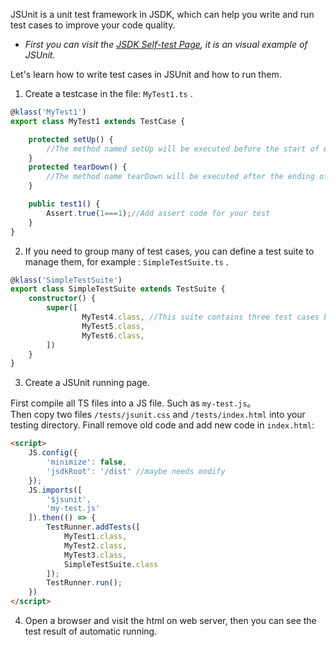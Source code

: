 JSUnit is a unit test framework in JSDK, which can help you write and run test cases to improve your code quality.
* *First you can visit the [JSDK Self-test Page](http://localhost/tests/), it is an visual example of JSUnit.*

Let's learn how to write test cases in JSUnit and how to run them.<br>
1. Create a testcase in the file: <code>MyTest1.ts</code> .

```typescript
@klass('MyTest1')
export class MyTest1 extends TestCase {

    protected setUp() {
        //The method named setUp will be executed before the start of each test method
    }
    protected tearDown() {
        //The method name tearDown will be executed after the ending of each test method
    }

    public test1() {
        Assert.true(1===1);//Add assert code for your test
    }
}
```

2. If you need to group many of test cases, you can define a test suite to manage them, for example : <code>SimpleTestSuite.ts</code> .

```typescript
@klass('SimpleTestSuite')
export class SimpleTestSuite extends TestSuite {
    constructor() {
        super([
                MyTest4.class, //This suite contains three test cases by default
                MyTest5.class,
                MyTest6.class,
        ])
    }
}
```

3. Create a JSUnit running page.

First compile all TS files into a JS file. Such as <code>my-test.js</code>。<br>
Then copy two files <code>/tests/jsunit.css</code> and <code>/tests/index.html</code> into your testing directory.
Finall remove old code and add new code in <code>index.html</code>: 
```html
<script>
    JS.config({
        'minimize': false,  
        'jsdkRoot': '/dist' //maybe needs modify
    });
    JS.imports([
        '$jsunit',
        'my-test.js' 
    ]).then(() => {
        TestRunner.addTests([
            MyTest1.class,
            MyTest2.class,
            MyTest3.class,
            SimpleTestSuite.class
        ]);
        TestRunner.run();
    })
</script>
```

4. Open a browser and visit the html on web server, then you can see the test result of automatic running.